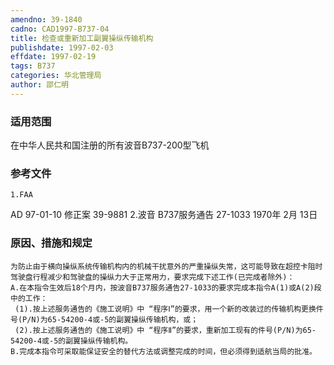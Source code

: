 ```yaml
---
amendno: 39-1840
cadno: CAD1997-B737-04
title: 检查或重新加工副翼操纵传输机构
publishdate: 1997-02-03
effdate: 1997-02-19
tags: B737
categories: 华北管理局
author: 邵仁明
---
```


### 适用范围 
在中华人民共和国注册的所有波音B737-200型飞机

### 参考文件
    1.FAA 
AD 97-01-10 修正案 39-9881
    2.波音 
B737服务通告 27-1033  1970年 2月 13日


### 原因、措施和规定 
    为防止由于横向操纵系统传输机构内的机械干扰意外的严重操纵失常，这可能导致在超控卡阻时驾驶盘行程减少和驾驶盘的操纵力大于正常用力，要求完成下述工作(已完成者除外)： 
    A.在本指令生效后18个月内，按波音B737服务通告27-1033的要求完成本指令A(1)或A(2)段中的工作： 
     (1).按上述服务通告的《施工说明》中 “程序Ⅰ”的要求，用一个新的改装过的传输机构更换件号(P/N)为65-54200-4或-5的副翼操纵传输机构，或； 
     (2).按上述服务通告的《施工说明》中 “程序Ⅱ”的要求，重新加工现有的件号(P/N)为65-54200-4或-5的副翼操纵传输机构。         
    B.完成本指令可采取能保证安全的替代方法或调整完成的时间，但必须得到适航当局的批准。

  
